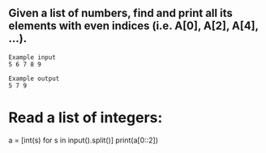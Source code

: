 ## Given a list of numbers, find and print all its elements with even indices (i.e. A[0], A[2], A[4], ...).

```
Example input
5 6 7 8 9

Example output
5 7 9

```

# Read a list of integers:
a = [int(s) for s in input().split()]
print(a[0::2])
